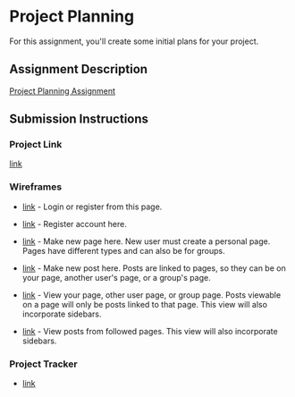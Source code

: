# Project Planning
For this assignment, you'll create some initial plans for your project.

## Assignment Description
[Project Planning Assignment](https://education.launchcode.org/liftoff/assignments/planning/)

## Submission Instructions

### Project Link

[link](https://github.com/DanOlert/Capstone-Liftoff "DanOlert/Capstone-Liftoff")

### Wireframes

* [link](https://github.com/DanOlert/Capstone-Liftoff/blob/master/project-planning/Wireframe/Wireframe-1.png "Login") - Login or register from this page.

* [link](https://github.com/DanOlert/Capstone-Liftoff/blob/master/project-planning/Wireframe/Wireframe-2.png "Registration") - Register account here.

* [link](https://github.com/DanOlert/Capstone-Liftoff/blob/master/project-planning/Wireframe/Wireframe-3.png "Make New Page") - Make new page here. New user must create a personal page. Pages have different types and can also be for groups.

* [link](https://github.com/DanOlert/Capstone-Liftoff/blob/master/project-planning/Wireframe/Wireframe-4.png "Make New Post") - Make new post here. Posts are linked to pages, so they can be on your page, another user's page, or a group's page. 

* [link](https://github.com/DanOlert/Capstone-Liftoff/blob/master/project-planning/Wireframe/Wireframe-5.png "View Page") - View your page, other user page, or group page. Posts viewable on a page will only be posts linked to that page. This view will also incorporate sidebars.

* [link](https://github.com/DanOlert/Capstone-Liftoff/blob/master/project-planning/Wireframe/Wireframe-6.png "Home Page") - View posts from followed pages. This view will also incorporate sidebars.


### Project Tracker

 * [link](https://www.pivotaltracker.com/projects/218749 "Project Tracker")